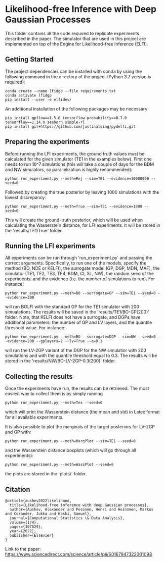 # Likelihood-free Inference with Deep Gaussian Processes

This folder contains all the code required to replicate experiments described in the paper. The simulator that are used in this project are
implemented on top of the Engine for Likelihood-free Inference (ELFI).

## Getting Started

The project dependencies can be installed with conda by using the following command in the directory of the project (Python 3.7 version is required):

```
conda create --name lfidgp --file requirements.txt
conda activate lfidgp
pip install --user -e elfidev/
```
An additional installation of the following packages may be necessary:
```
pip install gpflow==1.5.0 tensorflow-probability==0.7.0 tensorflow==1.14.0 seaborn simple-rl
pip install git+https://github.com/justinalsing/pydelfi.git
```

## Preparing the experiments

Before running the LFI experiments, the ground truth values must be calculated for the given simulator (TE1 in the examples below). First one needs to run 10^7 simulations (this will take a couple of days for the BDM and NW simulators, so parallelization is highly recommended):
```
python run_experiment.py --meth=Rej --sim=TE1 --evidence=10000000 --seed=0
```
Followed by creating the true posterior by leaving 1000 simulations with the lowest discrepancy:
```
python run_experiment.py --meth=True --sim=TE1 --evidence=1000 --seed=0
```
This will create the ground-truth posterior, which will be used when calculating the Wasserstein distance, for LFI experiments. It will be stored in the 'results/TE1/True' folder.


## Running the LFI experiments

All experiments can be run through 'run_experiment.py' and passing the correct arguments. Specifically, to run one of the models, specify the method (BO, NDE or KELFI), the surrogate model (GP, DGP, MDN, MAF), the simulator (TE1, TE2, TE3, TE4, BDM, CI, SL, NW), the random seed of the experiments, and the evidence (i.e. the number of simulations to run). For instance:
```
python run_experiment.py --meth=BO --surrogate=GP --sim=TE1 --seed=0 --evidence=200
```
will run BOLFI with the standard GP for the TE1 simulator with 200 simualations. The results will be saved in the 'results/TE1/BO-GP(200)' folder. Note, that KELFI does not have a surrogate, and DGPs have additional parameters:
the number of GP and LV layers, and the quantile threshold value. For instance:
```
python run_experiment.py --meth=BO --surrogate=DGP --sim=NW --seed=0 --evidence=200 --gplayers=2 --lv=True --q=0.3
```
will run the LV-2GP variant of the DGP for the NW simulatior with 200 simulations and with the quantile threshold equal to 0.3. The results will be stored in the 'results/NW/BO-LV-2GP-0.3(200)' folder.


## Collecting the results

Once the experiments have run, the results can be retrieved. The most easiest way to collect them is by simply running 
```
python run_experiment.py --meth=Tex --seed=0
```
which will print the Wasserstein distance (the mean and std) in Latex format for all available experiments. 

It is also possible to plot the marginals of the target posteriors for LV-2GP and GP with:
```
python run_experiment.py --meth=MargPlot --sim=TE1 --seed=0
```
and the Wasserstein distance boxplots (which will go through all experiments):
```
python run_experiment.py --meth=WassPlot --seed=0
```
the plots are stored in the 'plots/' folder.

## Citation

```
@article{aushev2022likelihood,
  title={Likelihood-free inference with deep Gaussian processes},
  author={Aushev, Alexander and Pesonen, Henri and Heinonen, Markus and Corander, Jukka and Kaski, Samuel},
  journal={Computational Statistics \& Data Analysis},
  volume={174},
  pages={107529},
  year={2022},
  publisher={Elsevier}
}
```

Link to the paper: https://www.sciencedirect.com/science/article/pii/S0167947322001098
